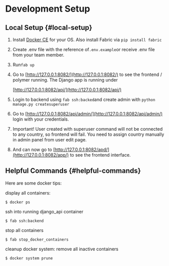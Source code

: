 # Development Setup

## Local Setup {#local-setup}

1. Install [Docker CE](https://docs.docker.com/engine/installation/) for your OS. Also install Fabric via `pip install fabric`
2. Create .env file with the reference of`.env.example`or receive .env file from your team member.
3. Run`fab up`
4. Go to [http://127.0.0.1:8082/](http://127.0.0.1:8082/) to see the frontend / polymer running. The Django app is running under

   ​[http://127.0.0.1:8082/api/](http://127.0.0.1:8082/api/)​

5. Login to backend using `fab ssh:backed`and create admin with `python manage.py createsuperuser`
6. Go to [http://127.0.0.1:8082/api/admin/](http://127.0.0.1:8082/api/admin/) login with your credentials.
7. Important! User created with superuser command will not be connected to any country, so frontend will fail. You need to assign country manually in admin panel from user edit page.
8.  And can now go to ​[http://127.0.0.1:8082/apd/](http://127.0.0.1:8082/app/) to see the frontend interface.

## Helpful Commands {#helpful-commands}

Here are some docker tips:

display all containers:

```text
$ docker ps
```

ssh into running django\_api container

```text
$ fab ssh:backend
```

stop all containers

```text
$ fab stop_docker_containers
```

cleanup docker system: remove all inactive containers

```text
$ docker system prune
```

